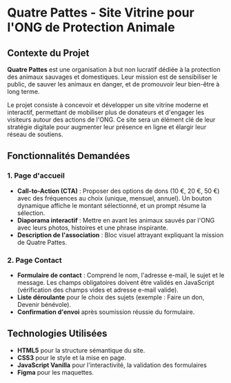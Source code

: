 # Quatre Pattes - Site Vitrine pour l'ONG de Protection Animale

## Contexte du Projet

**Quatre Pattes** est une organisation à but non lucratif dédiée à la protection des animaux sauvages et domestiques. Leur mission est de sensibiliser le public, de sauver les animaux en danger, et de promouvoir leur bien-être à long terme. 

Le projet consiste à concevoir et développer un site vitrine moderne et interactif, permettant de mobiliser plus de donateurs et d'engager les visiteurs autour des actions de l'ONG. Ce site sera un élément clé de leur stratégie digitale pour augmenter leur présence en ligne et élargir leur réseau de soutiens.

## Fonctionnalités Demandées

### 1. Page d'accueil
- **Call-to-Action (CTA)** : Proposer des options de dons (10 €, 20 €, 50 €) avec des fréquences au choix (unique, mensuel, annuel). Un bouton dynamique affiche le montant sélectionné, et un prompt résume la sélection.
- **Diaporama interactif** : Mettre en avant les animaux sauvés par l'ONG avec leurs photos, histoires et une phrase inspirante.
- **Description de l'association** : Bloc visuel attrayant expliquant la mission de Quatre Pattes.

### 2. Page Contact
- **Formulaire de contact** : Comprend le nom, l'adresse e-mail, le sujet et le message. Les champs obligatoires doivent être validés en JavaScript (vérification des champs vides et adresse e-mail valide).
- **Liste déroulante** pour le choix des sujets (exemple : Faire un don, Devenir bénévole).
- **Confirmation d'envoi** après soumission réussie du formulaire.

## Technologies Utilisées

- **HTML5** pour la structure sémantique du site.
- **CSS3** pour le style et la mise en page.
- **JavaScript Vanilla** pour l'interactivité, la validation des formulaires 
- **Figma** pour les maquettes.

